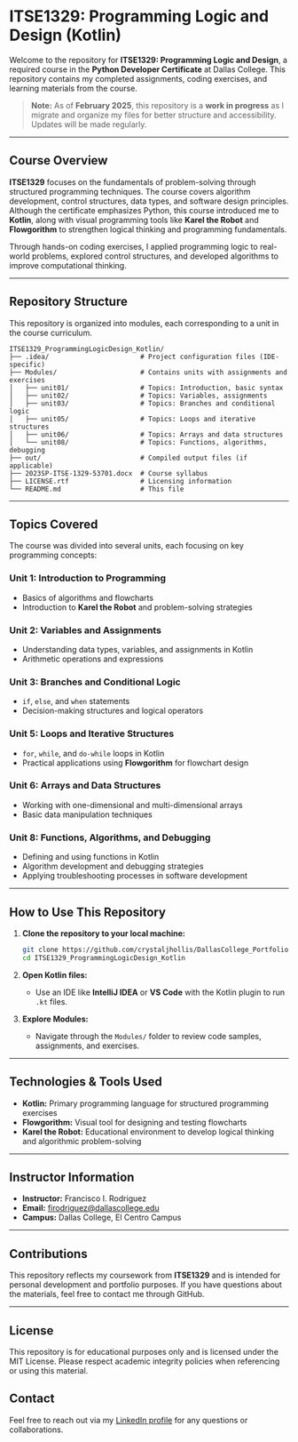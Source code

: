 # **ITSE1329: Programming Logic and Design (Kotlin)**

Welcome to the repository for **ITSE1329: Programming Logic and Design**, a required course in the **Python Developer Certificate** at Dallas College. This repository contains my completed assignments, coding exercises, and learning materials from the course.

> **Note:** As of **February 2025**, this repository is a **work in progress** as I migrate and organize my files for better structure and accessibility. Updates will be made regularly.

---

## **Course Overview**

**ITSE1329** focuses on the fundamentals of problem-solving through structured programming techniques. The course covers algorithm development, control structures, data types, and software design principles. Although the certificate emphasizes Python, this course introduced me to **Kotlin**, along with visual programming tools like **Karel the Robot** and **Flowgorithm** to strengthen logical thinking and programming fundamentals.

Through hands-on coding exercises, I applied programming logic to real-world problems, explored control structures, and developed algorithms to improve computational thinking.

---

## **Repository Structure**

This repository is organized into modules, each corresponding to a unit in the course curriculum.

```
ITSE1329_ProgrammingLogicDesign_Kotlin/
├── .idea/                       # Project configuration files (IDE-specific)
├── Modules/                     # Contains units with assignments and exercises
│   ├── unit01/                  # Topics: Introduction, basic syntax
│   ├── unit02/                  # Topics: Variables, assignments
│   ├── unit03/                  # Topics: Branches and conditional logic
│   ├── unit05/                  # Topics: Loops and iterative structures
│   ├── unit06/                  # Topics: Arrays and data structures
│   └── unit08/                  # Topics: Functions, algorithms, debugging
├── out/                         # Compiled output files (if applicable)
├── 2023SP-ITSE-1329-53701.docx  # Course syllabus
├── LICENSE.rtf                  # Licensing information
└── README.md                    # This file
```

---

## **Topics Covered**

The course was divided into several units, each focusing on key programming concepts:

### **Unit 1: Introduction to Programming**
- Basics of algorithms and flowcharts
- Introduction to **Karel the Robot** and problem-solving strategies

### **Unit 2: Variables and Assignments**
- Understanding data types, variables, and assignments in Kotlin
- Arithmetic operations and expressions

### **Unit 3: Branches and Conditional Logic**
- `if`, `else`, and `when` statements
- Decision-making structures and logical operators

### **Unit 5: Loops and Iterative Structures**
- `for`, `while`, and `do-while` loops in Kotlin
- Practical applications using **Flowgorithm** for flowchart design

### **Unit 6: Arrays and Data Structures**
- Working with one-dimensional and multi-dimensional arrays
- Basic data manipulation techniques

### **Unit 8: Functions, Algorithms, and Debugging**
- Defining and using functions in Kotlin
- Algorithm development and debugging strategies
- Applying troubleshooting processes in software development

---

## **How to Use This Repository**

1. **Clone the repository to your local machine:**
   ```bash
   git clone https://github.com/crystaljhollis/DallasCollege_Portfolio/ITSE1329_ProgrammingLogicDesign_Kotlin.git
   cd ITSE1329_ProgrammingLogicDesign_Kotlin
   ```

2. **Open Kotlin files:**
   - Use an IDE like **IntelliJ IDEA** or **VS Code** with the Kotlin plugin to run `.kt` files.

3. **Explore Modules:**
   - Navigate through the `Modules/` folder to review code samples, assignments, and exercises.

---

## **Technologies & Tools Used**

- **Kotlin:** Primary programming language for structured programming exercises  
- **Flowgorithm:** Visual tool for designing and testing flowcharts  
- **Karel the Robot:** Educational environment to develop logical thinking and algorithmic problem-solving  

---

## **Instructor Information**

- **Instructor:** Francisco I. Rodriguez  
- **Email:** firodriguez@dallascollege.edu  
- **Campus:** Dallas College, El Centro Campus  

---

## **Contributions**

This repository reflects my coursework from **ITSE1329** and is intended for personal development and portfolio purposes. If you have questions about the materials, feel free to contact me through GitHub.

---

## **License**

This repository is for educational purposes only and is licensed under the MIT License. Please respect academic integrity policies when referencing or using this material.

## Contact
Feel free to reach out via my [LinkedIn profile](https://www.linkedin.com/in/crystaljhollis/) for any questions or collaborations.
